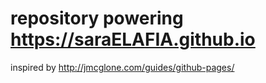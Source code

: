 # repository powering https://saraELAFIA.github.io

inspired by http://jmcglone.com/guides/github-pages/
